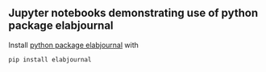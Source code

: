 ## Jupyter notebooks demonstrating use of python package elabjournal

Install [python package elabjournal](https://github.com/matthijsbrouwer/elabjournal-python) with

```bash
pip install elabjournal
```

